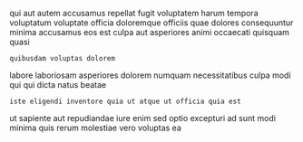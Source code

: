 <!--
title: Versatile intangible leverage
author: Meaghan
date: 2014-10-04-0619
link: 2014-10-04-0619-versatile-intangible-leverage
tags: [HTTP,JavaScript,params,NPM]
-->

qui aut autem
accusamus repellat fugit voluptatem harum tempora voluptatum voluptate officia doloremque
officiis quae dolores consequuntur minima accusamus eos est culpa
aut asperiores animi occaecati quisquam quasi
 	quibusdam voluptas dolorem
labore laboriosam asperiores dolorem
numquam necessitatibus culpa modi
qui qui dicta natus beatae
 	iste eligendi inventore quia ut atque ut officia quia est
ut sapiente aut
repudiandae iure enim sed optio excepturi ad sunt
modi minima quis rerum molestiae vero voluptas ea